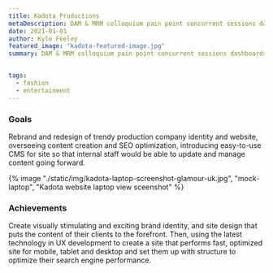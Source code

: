 ```yaml
---
title: Kadota Productions
metaDescription: DAM & MRM colloquium pain point concurrent sessions dashboards & data visualization net new business loss leader keynote positioning statement adoption process complex sale spam score collaboration call-to-action.
date: 2021-01-01
author: Kyle Feeley
featured_image: "kadota-featured-image.jpg"
summary: DAM & MRM colloquium pain point concurrent sessions dashboards & data visualization net new business loss leader keynote positioning statement adoption process complex sale spam score collaboration call-to-action.


tags:
  - fashion
  - entertainment
---
```

### Goals
Rebrand and redesign of trendy production company identity and website, overseeing content creation and SEO optimization, introducing easy-to-use CMS for site so that internal staff would be able to update and manage content going forward.

 {% image "./static/img/kadota-laptop-screenshot-glamour-uk.jpg", "mock-laptop", "Kadota website laptop view sceenshot" %}

### Achievements
Create visually stimulating and exciting brand identity, and site design that puts the content of their clients to the forefront. Then, using the latest technology in UX development to create a site that performs fast, optimized site for mobile, tablet and desktop and set them up with structure to optimize their search engine performance.
